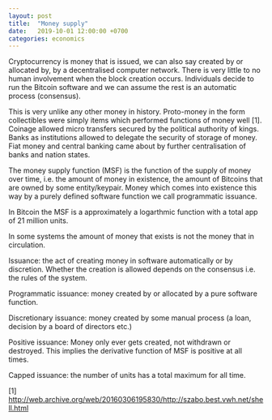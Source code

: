 ```yaml
---
layout: post
title:  "Money supply"
date:   2019-10-01 12:00:00 +0700
categories: economics
---
```

Cryptocurrency is money that is issued, we can also say created by or allocated by, by a decentralised computer network.
There is very little to no human involvement when the block creation occurs. Individuals decide to run the Bitcoin software
and we can assume the rest is an automatic process (consensus). 

This is very unlike any other money in history. Proto-money in the form collectibles were simply items which performed functions of money well [1].
Coinage allowed micro transfers secured by the political authority of kings. Banks as institutions allowed to delegate the security of storage of money.
Fiat money and central banking came about by further centralisation of banks and nation states.

The money supply function (MSF) is the function of the supply of money over time, i.e. the amount of money in existence, the
amount of Bitcoins that are owned by some entity/keypair. Money which comes into existence this way by a purely defined software function we call programmatic issuance. 

In Bitcoin the MSF is a approximately a logarthmic function with a total app of 21 million units.

In some systems the amount of money that exists is not the money that in circulation.

Issuance: the act of creating money in software automatically or by discretion. Whether the creation is allowed depends on the consensus i.e.
the rules of the system.

Programmatic issuance: money created by or allocated by a pure software function.

Discretionary issuance: money created by some manual process (a loan, decision by a board of directors etc.)

Positive issuance: Money only ever gets created, not withdrawn or destroyed. This implies the derivative function of MSF is positive at all times.

Capped issuance: the number of units has a total maximum for all time.

[1] http://web.archive.org/web/20160306195830/http://szabo.best.vwh.net/shell.html


